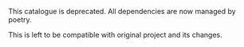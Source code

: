 This catalogue is deprecated. All dependencies are now managed by poetry.

This is left to be compatible with original project and its changes.

